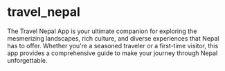 # travel_nepal
The Travel Nepal App is your ultimate companion for exploring the mesmerizing landscapes, rich culture, and diverse experiences that Nepal has to offer. Whether you're a seasoned traveler or a first-time visitor, this app provides a comprehensive guide to make your journey through Nepal unforgettable.
